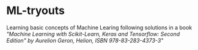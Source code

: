 # ML-tryouts
 Learning basic concepts of Machine Learing following solutions in a book *"Machine Learning with Scikit-Learn, Keras and Tensorflow: Second Edition" by Aurelion Geron, Helion, ISBN 978-83-283-4373-3"*

